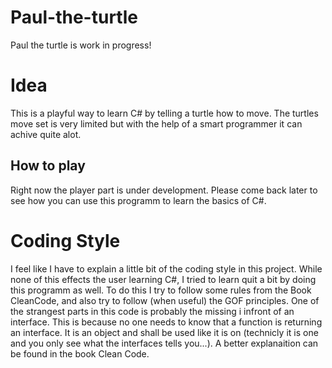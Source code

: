 # Paul-the-turtle
Paul the turtle is work in progress!

# Idea
This is a playful way to learn C# by telling a turtle how to move. The turtles move set is very limited but with the help of a smart programmer it can achive quite alot. 

## How to play
Right now the player part is under development. Please come back later to see how you can use this programm to learn the basics of C#.



# Coding Style
I feel like I have to explain a little bit of the coding style in this project. While none of this effects the user learning C#, I tried to learn quit a bit by doing this programm as well. To do this I try to follow some rules from the Book CleanCode, and also try to follow (when useful) the GOF principles. 
One of the strangest parts in this code is probably the missing i infront of an interface. This is because no one needs to know that a function is returning an interface. It is an object and shall be used like it is on (technicly it is one and you only see what the interfaces tells you...). A better explanaition can be found in the book Clean Code. 

